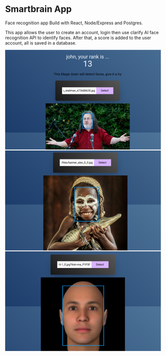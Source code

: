 # Smartbrain App
Face recognition app Build with React, Node/Express and Postgres.

This app allows the user to create an account, login then use clarify AI face recognition API to identify faces.
After that, a score is added to the user account, all is saved in a database.

<img src="https://github.com/Jhonneg/SmartbrainJSX/blob/main/assets/Screenshot%20from%202024-04-15%2017-31-48.png" width="800">

<img src="https://github.com/Jhonneg/SmartbrainJSX/blob/main/assets/Screenshot%20from%202024-04-15%2017-30-09.png" width="800">

<img src="https://github.com/Jhonneg/SmartbrainJSX/blob/main/assets/Screenshot%20from%202024-04-15%2017-25-01.png" width="800">

